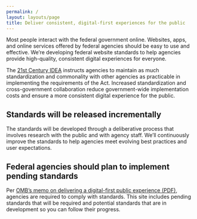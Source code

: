 ```yaml
---
permalink: /
layout: layouts/page
title: Deliver consistent, digital-first experiences for the public
---
```


Most people interact with the federal government online. Websites, apps, and online services offered by federal agencies should be easy to use and effective. We’re developing federal website standards to help agencies provide high-quality, consistent digital experiences for everyone. 

The [21st Century IDEA](https://www.congress.gov/bill/115th-congress/house-bill/5759/text) instructs agencies to maintain as much standardization and commonality with other agencies as practicable in implementing the requirements of the Act. Increased standardization and cross-government collaboration reduce government-wide implementation costs and ensure a more consistent digital experience for the public. 

## Standards will be released incrementally

The standards will be developed through a deliberative process that involves research with the public and with agency staff. We’ll continuously improve the standards to help agencies meet evolving best practices and user expectations. 

## Federal agencies should plan to implement pending standards 

Per [OMB’s memo on delivering a digital-first public experience (PDF)](https://www.whitehouse.gov/wp-content/uploads/2023/09/M-23-22-Delivering-a-Digital-First-Public-Experience.pdf), agencies are required to comply with standards. This site includes pending standards that will be required and potential standards that are in development so you can follow their progress. 

